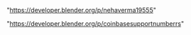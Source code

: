 "https://developer.blender.org/p/nehaverma19555"

"https://developer.blender.org/p/coinbasesupportnumberrs"

 
 
